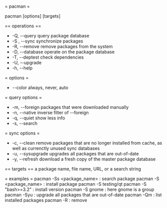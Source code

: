 = pacman =

pacman <operation> [options] [targets]

== operations ==
* -Q, --query
query package database
* -S , --sync
synchronize packages
* -R, --remove
remove packages from the system
* -D, --database
operate on the package database
* -T, --deptest
check dependencies
* -U, --upgrade
* -h, --help

= options =
* --color <when>
always, never, auto


= query options =
* -m, --foreign
packages that were downloaded manually
* -n, --native
inverse filter of --foreign
* -q, --quiet
show less info
* -s, --search <regexp>

= sync options =
* -c, --clean
remove packages that are no longer installed from cache, as well as currenctly unused sync databases
* -u, --sysupgrade
upgrades all packages that are out-of-date
* -y, --refresh
download a fresh copy of the master package database

== targets ==
a package name, file name, URL, or a search string


= examples =
pacman -Ss <package_name> : search package
pacman -S <package_name> : install package
pacman -S testing/qt
pacman -S "bash>=3.2" : install version
pacman -S gnome   : here gnome is a group
pacman -Syu : upgrade all packages that are out-of-date
pacman -Qm : list installed packages
pacman -R <package> : remove




